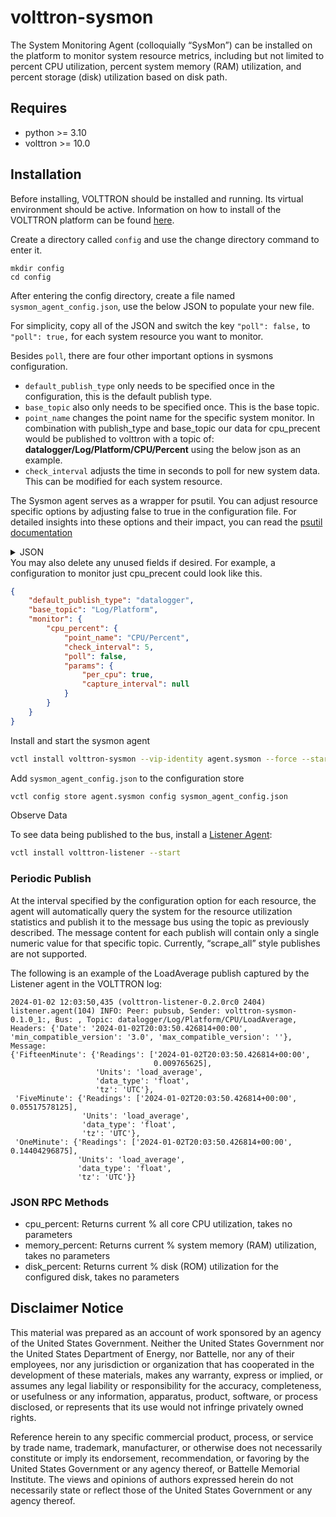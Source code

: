 # volttron-sysmon

The System Monitoring Agent (colloquially “SysMon”) can be installed on the platform to monitor system resource metrics,
including but not limited to percent CPU utilization, percent system memory (RAM) utilization, and percent storage (disk) utilization based
on disk path.

## Requires

* python >= 3.10
* volttron >= 10.0

## Installation

Before installing, VOLTTRON should be installed and running.  Its virtual environment should be active.
Information on how to install of the VOLTTRON platform can be found
[here](https://github.com/eclipse-volttron/volttron-core).

Create a directory called `config` and use the change directory command to enter it.

```shell
mkdir config
cd config
```

After entering the config directory, create a file named `sysmon_agent_config.json`, use the below JSON to populate your new file.

For simplicity, copy all of the JSON and switch the key `"poll": false,` to `"poll": true,` for each system resource you want to monitor.

Besides `poll`, there are four other important options in sysmons configuration.

- `default_publish_type` only needs to be specified once in the configuration, this is the default publish type.
- `base_topic` also only needs to be specified once. This is the base topic.
- `point_name` changes the point name for the specific system monitor. In combination with publish_type and base_topic our data for cpu_precent would be published to volttron with a topic of: **datalogger/Log/Platform/CPU/Percent** using the below json as an example.
- `check_interval` adjusts the time in seconds to poll for new system data. This can be modified for each system resource.

The Sysmon agent serves as a wrapper for psutil. You can adjust resource specific options by adjusting false to true in the configuration file. For detailed insights into these options and their impact, you can read the [psutil documentation](https://psutil.readthedocs.io/en/latest/)

<details>
<summary>JSON</summary>

```json
{
    "default_publish_type": "datalogger",
    "base_topic": "Log/Platform",
    "monitor": {
        "cpu_percent": {
            "point_name": "CPU/Percent",
            "check_interval": 5,
            "poll": false,
            "params": {
                "per_cpu": true,
                "capture_interval": null
            }
        },
        "cpu_times": {
            "point_name": "CPU/Times",
            "check_interval": 5,
            "poll": false,
            "params": {
                "per_cpu": false,
                "sub_points": {
                    "user": false,
                    "nice": false,
                    "system": false,
                    "idle": false,
                    "iowait": false,
                    "irq": false,
                    "softirq": false,
                    "steal": false,
                    "guest": false,
                    "guest_nice": false
                }
            }
        },
        "cpu_times_percent": {
            "point_name": "CPU/TimePercentages",
            "check_interval": 5,
            "poll": false,
            "params": {
                "per_cpu": false,
                "capture_interval": null,
                "sub_points": {
                    "user": false,
                    "nice": false,
                    "system": false,
                    "idle": false,
                    "iowait": false,
                    "irq": false,
                    "softirq": false,
                    "steal": false,
                    "guest": false,
                    "guest_nice": false
                }
            }
        },
        "cpu_statistics": {
            "point_name": "CPU/Statistics",
            "check_interval": 5,
            "poll": false,
            "params": {
                "sub_points": {
                    "ctx_switches": false,
                    "interrupts": false,
                    "soft_interrupts": false
                }
            }
        },
        "cpu_frequency": {
            "point_name": "CPU/Frequencies",
            "check_interval": 5,
            "poll": false,
            "params": {
                "per_cpu": false,
                "sub_points": {
                    "current": false,
                    "min": false,
                    "max": false
                }
            }
        },
        "memory": {
            "point_name": "Memory",
            "check_interval": 5,
            "poll": false,
            "params": {
                "sub_points": {
                    "total": false,
                    "available": true,
                    "percent": true,
                    "used": true,
                    "free": false,
                    "active": false,
                    "inactive": false,
                    "buffers": false,
                    "cached": false,
                    "shared": false,
                    "slab": false
                }
            }
        },
        "disk_usage": {
            "point_name": "Disk/Usage",
            "check_interval": 3600,
            "poll": false,
            "params": {
                "disk_path": ["/"],
                "sub_points": {
                    "total": false,
                    "used": true,
                    "free": true,
                    "percent": true
                }
            }
        },
        "load_average": {
            "point_name": "CPU/LoadAverage",
            "check_interval": 5,
            "poll": false,
            "params": {
                "sub_points": {
                    "OneMinute": true,
                    "FiveMinute": true,
                    "FifteenMinute": true
                }
            }
        },
        "swap": {
            "point_name": "Swap",
            "check_interval": 5,
            "poll": false,
            "params": {
                "sub_points": {
                    "total": false,
                    "used": true,
                    "free": true,
                    "percent": true,
                    "sin": false,
                    "sout": false
                }
            }
        },
        "path_usage": {
            "point_name": "Disk/Path/Usage",
            "check_interval": 3600,
            "poll": false,
            "params": {
                "path_name": "/var/log/journal"
            }
        },
        "path_usage_rate": {
            "point_name": "Disk/Path/Rate",
            "check_interval": 3600,
            "poll": false,
            "params": {
                "path_name": "/var/log/journal"
            }
        },
        "disk_io": {
            "point_name": "Disk/IO",
            "check_interval": 5,
            "poll": false,
            "params": {
                "per_disk": false,
                "included_disks": [],
                "no_wrap": true,
                "sub_points": {
                    "read_count": false,
                    "write_count": false,
                    "read_bytes": true,
                    "write_bytes": true,
                    "read_time": true,
                    "write_time": true,
                    "read_merged_count": false,
                    "write_merged_count": false,
                    "busy_time": true,
                    "read_throughput": true,
                    "write_throughput": true
                }
            }
        },
        "network_io": {
            "point_name": "Network/IO",
            "check_interval": 5,
            "poll": false,
            "params": {
                "per_nic": true,
                "included_nics": [],
                "no_wrap": true,
                "sub_points": {
                    "bytes_sent": true,
                    "bytes_recv": true,
                    "packets_sent": true,
                    "packets_recv": true,
                    "errin": true,
                    "errout": true,
                    "dropin": true,
                    "dropout": true,
                    "receive_throughput": true,
                    "send_throughput": true
                }
            }
        },
        "network_connections": {
            "point_name": "Network/Connections",
            "check_interval": 5,
            "poll": false,
            "params": {
                "kind": "inet",
                "sub_points": {
                    "fd": false,
                    "family": false,
                    "type": false,
                    "laddr": false,
                    "raddr": false,
                    "status": false,
                    "pid": false
                }
            }
        },
        "network_interface_addresses": {
            "point_name": "Network/Interface/Addresses",
            "check_interval": 5,
            "poll": false,
            "params": {
                "included_interfaces": [],
                "sub_points": {
                    "family": false,
                    "address": false,
                    "netmask": false,
                    "broadcast": false,
                    "ptp": false
                }
            }
        },
        "network_interface_statistics": {
            "point_name": "Network/Interface/Addresses",
            "check_interval": 5,
            "poll": false,
            "params": {
                "included_interfaces": [],
                "sub_points": {
                    "isup": false,
                    "duplex": false,
                    "speed": false,
                    "mtu": false
                }
            }
        },
        "sensors_temperatures": {
            "point_name": "Sensors/Temperatures",
            "check_interval": 5,
            "poll": false,
            "params": {
                "fahrenheit": false,
                "included_sensors": [],
                "sub_points": {
                    "label": true,
                    "current": true,
                    "high": true,
                    "critical": true
                }
            }
        },
        "sensors_fans": {
            "point_name": "Sensors/Fans",
            "check_interval": 5,
            "poll": false,
            "params": {
                "included_sensors": [],
                "sub_points": {
                    "label": false,
                    "current": false
                }
            }
        },
        "sensors_battery": {
            "point_name": "Sensors/Battery",
            "check_interval": 5,
            "poll": false,
            "params": {
                "sub_points": {
                    "percent": false,
                    "secsleft": false,
                    "power_plugged": false
                }
            }
        },
        "boot_time": {
            "point_name": "BootTime",
            "check_interval": 5,
            "poll": false,
            "params": {}
        },
        "users": {
            "point_name": "Users",
            "check_interval": 5,
            "poll": false,
            "params": {
                "sub_points": {
                    "name": false,
                    "terminal": false,
                    "host": false,
                    "started": false,
                    "pid": false
                }
            }
        }
    }
}

```

</details>
You may also delete any unused fields if desired. For example, a configuration to monitor just cpu_precent could look like this.

```json
{
    "default_publish_type": "datalogger",
    "base_topic": "Log/Platform",
    "monitor": {
        "cpu_percent": {
            "point_name": "CPU/Percent",
            "check_interval": 5,
            "poll": false,
            "params": {
                "per_cpu": true,
                "capture_interval": null
            }
        }
    }
}
```

Install and start the sysmon agent

```bash
vctl install volttron-sysmon --vip-identity agent.sysmon --force --start
```

Add `sysmon_agent_config.json` to the configuration store

```bash
vctl config store agent.sysmon config sysmon_agent_config.json
```

Observe Data

To see data being published to the bus, install a [Listener Agent](https://pypi.org/project/volttron-listener/):

```bash
vctl install volttron-listener --start
```

### Periodic Publish

At the interval specified by the configuration option for each resource, the agent will automatically query the system
for the resource utilization statistics and publish it to the message bus using the topic as previously described.  The
message content for each publish will contain only a single numeric value for that specific topic.  Currently,
“scrape_all” style publishes are not supported.

The following is an example of the LoadAverage publish captured by the Listener agent in the VOLTTRON log:

```log
2024-01-02 12:03:50,435 (volttron-listener-0.2.0rc0 2404) listener.agent(104) INFO: Peer: pubsub, Sender: volttron-sysmon-0.1.0_1:, Bus: , Topic: datalogger/Log/Platform/CPU/LoadAverage, Headers: {'Date': '2024-01-02T20:03:50.426814+00:00', 'min_compatible_version': '3.0', 'max_compatible_version': ''}, Message:
{'FifteenMinute': {'Readings': ['2024-01-02T20:03:50.426814+00:00',
                                0.009765625],
                   'Units': 'load_average',
                   'data_type': 'float',
                   'tz': 'UTC'},
 'FiveMinute': {'Readings': ['2024-01-02T20:03:50.426814+00:00', 0.05517578125],
                'Units': 'load_average',
                'data_type': 'float',
                'tz': 'UTC'},
 'OneMinute': {'Readings': ['2024-01-02T20:03:50.426814+00:00', 0.14404296875],
               'Units': 'load_average',
               'data_type': 'float',
               'tz': 'UTC'}}
```

### JSON RPC Methods

- cpu_percent:  Returns current % all core CPU utilization, takes no parameters
- memory_percent:  Returns current % system memory (RAM) utilization, takes no parameters
- disk_percent:  Returns current % disk (ROM) utilization for the configured disk, takes no parameters

## Disclaimer Notice

This material was prepared as an account of work sponsored by an agency of the
United States Government.  Neither the United States Government nor the United
States Department of Energy, nor Battelle, nor any of their employees, nor any
jurisdiction or organization that has cooperated in the development of these
materials, makes any warranty, express or implied, or assumes any legal
liability or responsibility for the accuracy, completeness, or usefulness or any
information, apparatus, product, software, or process disclosed, or represents
that its use would not infringe privately owned rights.

Reference herein to any specific commercial product, process, or service by
trade name, trademark, manufacturer, or otherwise does not necessarily
constitute or imply its endorsement, recommendation, or favoring by the United
States Government or any agency thereof, or Battelle Memorial Institute. The
views and opinions of authors expressed herein do not necessarily state or
reflect those of the United States Government or any agency thereof.
